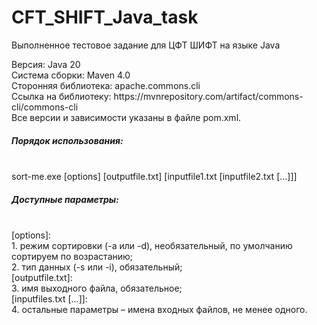 # CFT_SHIFT_Java_task
Выполненное тестовое задание для ЦФТ ШИФТ на языке Java

<p>Версия: Java 20<br>
Система сборки: Maven 4.0<br>
Сторонняя библиотека: apache.commons.cli<br>
Ссылка на библиотеку: https://mvnrepository.com/artifact/commons-cli/commons-cli<br>
Все версии и зависимости указаны в файле pom.xml.<br></p>

<p> <h5>Порядок использования:</h5> <br>
sort-me.exe [options] [outputfile.txt] [inputfile1.txt [inputfile2.txt [...]]] <br>
<h5>Доступные параметры:</h5> <br>
[options]:<br>
1. режим сортировки (-a или -d), необязательный, по умолчанию сортируем по возрастанию;<br>
2. тип данных (-s или -i), обязательный;<br>
[outputfile.txt]:<br>  
3. имя выходного файла, обязательное;<br>
[inputfiles.txt [...]]: <br>
4. остальные параметры – имена входных файлов, не менее одного.<br></p>
